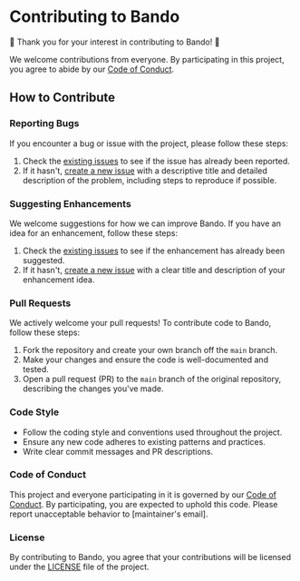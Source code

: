 
# Contributing to Bando

🎉 Thank you for your interest in contributing to Bando! 🎉

We welcome contributions from everyone. By participating in this project, you agree to abide by our [Code of Conduct](CODE_OF_CONDUCT.md).

## How to Contribute

### Reporting Bugs

If you encounter a bug or issue with the project, please follow these steps:

1. Check the [existing issues](https://github.com/bandohq/evm-fulfillment-protocol/issues) to see if the issue has already been reported.
2. If it hasn't, [create a new issue](https://github.com/bandohq/evm-fulfillment-protocol/issues/new) with a descriptive title and detailed description of the problem, including steps to reproduce if possible.

### Suggesting Enhancements

We welcome suggestions for how we can improve Bando. If you have an idea for an enhancement, follow these steps:

1. Check the [existing issues](https://github.com/bandohq/evm-fulfillment-protocol/issues) to see if the enhancement has already been suggested.
2. If it hasn't, [create a new issue](https://github.com/bandohq/evm-fulfillment-protocol/issues/new) with a clear title and description of your enhancement idea.

### Pull Requests

We actively welcome your pull requests! To contribute code to Bando, follow these steps:

1. Fork the repository and create your own branch off the `main` branch.
2. Make your changes and ensure the code is well-documented and tested.
3. Open a pull request (PR) to the `main` branch of the original repository, describing the changes you've made.

### Code Style

- Follow the coding style and conventions used throughout the project.
- Ensure any new code adheres to existing patterns and practices.
- Write clear commit messages and PR descriptions.

### Code of Conduct

This project and everyone participating in it is governed by our [Code of Conduct](CODE_OF_CONDUCT.md). By participating, you are expected to uphold this code. Please report unacceptable behavior to [maintainer's email].

### License

By contributing to Bando, you agree that your contributions will be licensed under the [LICENSE](LICENSE) file of the project.
